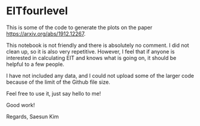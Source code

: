 # EITfourlevel

This is some of the code to generate the plots on the paper https://arxiv.org/abs/1912.12267.

This notebook is not friendly and there is absolutely no comment. I did not clean up, so it is also very repetitive. However, I feel that if anyone is interested in calculating EIT and knows what is going on, it should be helpful to a few people.

I have not included any data, and I could not upload some of the larger code because of the limit of the Github file size. 

Feel free to use it, just say hello to me!

Good work! 

Regards,
Saesun Kim
